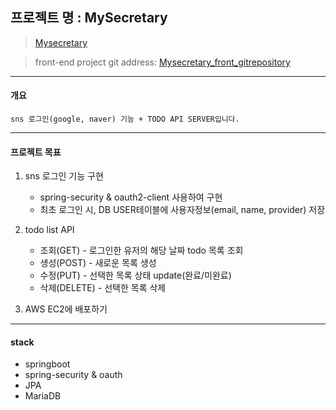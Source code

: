 ## 프로젝트 명 : MySecretary

> [Mysecretary](http://ec2-13-209-26-145.ap-northeast-2.compute.amazonaws.com, "project")

> front-end project git address: [Mysecretary_front_gitrepository](https://github.com/pgh7659/mini-mysecretary-frontend, "front link")

----------
#### 개요

```
sns 로그인(google, naver) 기능 + TODO API SERVER입니다.
```

----------
#### 프로젝트 목표

1. sns 로그인 기능 구현
    - spring-security & oauth2-client 사용하여 구현
    - 최초 로그인 시, DB USER테이블에 사용자정보(email, name, provider) 저장
    


2. todo list API 
    - 조회(GET) - 로그인한 유저의 해당 날짜 todo 목록 조회
    - 생성(POST) - 새로운 목록 생성
    - 수정(PUT) - 선택한 목록 상태 update(완료/미완료)
    - 삭제(DELETE) - 선택한 목록 삭제    


   
3. AWS EC2에 배포하기
----------
#### stack

- springboot
- spring-security & oauth
- JPA
- MariaDB
